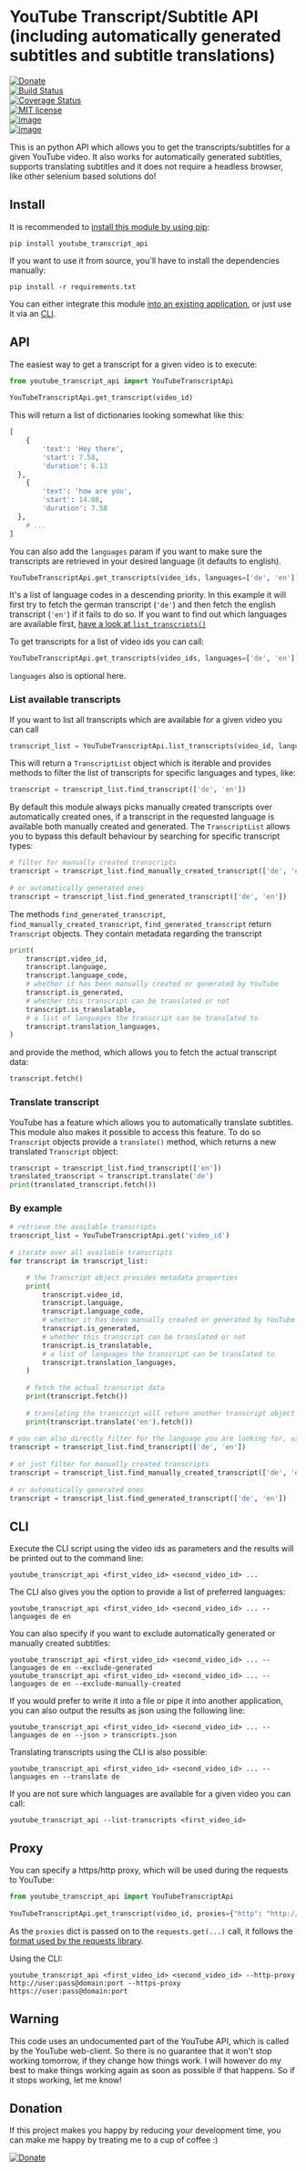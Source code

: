 
# YouTube Transcript/Subtitle API (including automatically generated subtitles and subtitle translations)  
  
[![Donate](https://img.shields.io/badge/Donate-PayPal-green.svg)](https://www.paypal.com/cgi-bin/webscr?cmd=_s-xclick&hosted_button_id=BAENLEW8VUJ6G&source=url)  
[![Build Status](https://travis-ci.org/jdepoix/youtube-transcript-api.svg)](https://travis-ci.org/jdepoix/youtube-transcript-api)  
[![Coverage Status](https://coveralls.io/repos/github/jdepoix/youtube-transcript-api/badge.svg?branch=master)](https://coveralls.io/github/jdepoix/youtube-transcript-api?branch=master)  
[![MIT license](http://img.shields.io/badge/license-MIT-brightgreen.svg?style=flat)](http://opensource.org/licenses/MIT)  
[![image](https://img.shields.io/pypi/v/youtube-transcript-api.svg)](https://pypi.org/project/youtube-transcript-api/)  
[![image](https://img.shields.io/pypi/pyversions/youtube-transcript-api.svg)](https://pypi.org/project/youtube-transcript-api/)  
  
This is an python API which allows you to get the transcripts/subtitles for a given YouTube video. It also works for automatically generated subtitles, supports translating subtitles and it does not require a headless browser, like other selenium based solutions do!  
  
## Install  
  
It is recommended to [install this module by using pip](https://pypi.org/project/youtube-transcript-api/):  
  
```  
pip install youtube_transcript_api  
```  
  
If you want to use it from source, you'll have to install the dependencies manually:  
  
```  
pip install -r requirements.txt  
```  

You can either integrate this module [into an existing application](#api), or just use it via an [CLI](#cli).
  
## API
  
The easiest way to get a transcript for a given video is to execute:  
  
```python  
from youtube_transcript_api import YouTubeTranscriptApi  
  
YouTubeTranscriptApi.get_transcript(video_id)  
```  
  
This will return a list of dictionaries looking somewhat like this:  
  
```python  
[  
    {  
        'text': 'Hey there',  
        'start': 7.58,  
        'duration': 6.13  
  },  
    {  
        'text': 'how are you',  
        'start': 14.08,  
        'duration': 7.58  
  },  
    # ...  
]  
```  
  
You can also add the `languages` param if you want to make sure the transcripts are retrieved in your desired language (it defaults to english).  
  
```python  
YouTubeTranscriptApi.get_transcripts(video_ids, languages=['de', 'en'])  
```  
  
It's a list of language codes in a descending priority. In this example it will first try to fetch the german transcript (`'de'`) and then fetch the english transcript (`'en'`) if it fails to do so. If you want to find out which languages are available first, [have a look at `list_transcripts()`](#list-available-transcripts)
  
To get transcripts for a list of video ids you can call:  
  
```python  
YouTubeTranscriptApi.get_transcripts(video_ids, languages=['de', 'en'])  
```  
  
`languages` also is optional here.  

### List available transcripts

If you want to list all transcripts which are available for a given video you can call

```python
transcript_list = YouTubeTranscriptApi.list_transcripts(video_id, languages=['de', 'en'])
```

This will return a `TranscriptList` object  which is iterable and provides methods to filter the list of transcripts for specific languages and types, like:

```python
transcript = transcript_list.find_transcript(['de', 'en'])  
```

By default this module always picks manually created transcripts over automatically created ones, if a transcript in the requested language is available both manually created and generated. The `TranscriptList` allows you to bypass this default behaviour by searching for specific transcript types:

```python
# filter for manually created transcripts  
transcript = transcript_list.find_manually_created_transcript(['de', 'en'])  
  
# or automatically generated ones  
transcript = transcript_list.find_generated_transcript(['de', 'en'])
```

The methods `find_generated_transcript`, `find_manually_created_transcript`, `find_generated_transcript` return `Transcript` objects. They contain metadata regarding the transcript 

```python
print(
	transcript.video_id, 
	transcript.language, 
	transcript.language_code,
	# whether it has been manually created or generated by YouTube 
	transcript.is_generated,
	# whether this transcript can be translated or not
	transcript.is_translatable,
	# a list of languages the transcript can be translated to 
	transcript.translation_languages, 
)
```

and provide the method, which allows you to fetch the actual transcript data:

```python
transcript.fetch()
```

### Translate transcript 

YouTube has a feature which allows you to automatically translate subtitles. This module also makes it possible to access this feature. To do so `Transcript` objects provide a `translate()` method, which returns a new translated `Transcript` object:

```python
transcript = transcript_list.find_transcript(['en']) 
translated_transcript = transcript.translate('de')
print(translated_transcript.fetch())
```

### By example
```python
# retrieve the available transcripts  
transcript_list = YouTubeTranscriptApi.get('video_id')  
  
# iterate over all available transcripts  
for transcript in transcript_list:  

	# the Transcript object provides metadata properties 
	print(
		transcript.video_id, 
		transcript.language, 
		transcript.language_code,
		# whether it has been manually created or generated by YouTube 
		transcript.is_generated,
		# whether this transcript can be translated or not
		transcript.is_translatable,
		# a list of languages the transcript can be translated to 
		transcript.translation_languages, 
	)
	  
	# fetch the actual transcript data 
	print(transcript.fetch())  
	
	# translating the transcript will return another transcript object
	print(transcript.translate('en').fetch())  
	
# you can also directly filter for the language you are looking for, using the transcript list
transcript = transcript_list.find_transcript(['de', 'en'])  
  
# or just filter for manually created transcripts  
transcript = transcript_list.find_manually_created_transcript(['de', 'en'])  
  
# or automatically generated ones  
transcript = transcript_list.find_generated_transcript(['de', 'en'])
```
  
## CLI  
  
Execute the CLI script using the video ids as parameters and the results will be printed out to the command line:  
  
```  
youtube_transcript_api <first_video_id> <second_video_id> ...  
```  
  
The CLI also gives you the option to provide a list of preferred languages:  
  
```  
youtube_transcript_api <first_video_id> <second_video_id> ... --languages de en  
```

You can also specify if you want to exclude automatically generated or manually created subtitles:

```  
youtube_transcript_api <first_video_id> <second_video_id> ... --languages de en --exclude-generated
youtube_transcript_api <first_video_id> <second_video_id> ... --languages de en --exclude-manually-created
```
  
If you would prefer to write it into a file or pipe it into another application, you can also output the results as json using the following line:  
  
```  
youtube_transcript_api <first_video_id> <second_video_id> ... --languages de en --json > transcripts.json  
```  

Translating transcripts using the CLI is also possible:

```  
youtube_transcript_api <first_video_id> <second_video_id> ... --languages en --translate de
```  

If you are not sure which languages are available for a given video you can call:

```  
youtube_transcript_api --list-transcripts <first_video_id>
```  
  
## Proxy  
  
You can specify a https/http proxy, which will be used during the requests to YouTube:  
  
```python  
from youtube_transcript_api import YouTubeTranscriptApi  
  
YouTubeTranscriptApi.get_transcript(video_id, proxies={"http": "http://user:pass@domain:port", "https": "https://user:pass@domain:port"})  
```  
  
As the `proxies` dict is passed on to the `requests.get(...)` call, it follows the [format used by the requests library](http://docs.python-requests.org/en/master/user/advanced/#proxies).  
  
Using the CLI:  
  
```  
youtube_transcript_api <first_video_id> <second_video_id> --http-proxy http://user:pass@domain:port --https-proxy https://user:pass@domain:port  
```  
  
  
## Warning  
  
 This code uses an undocumented part of the YouTube API, which is called by the YouTube web-client. So there is no guarantee that it won't stop working tomorrow, if they change how things work. I will however do my best to make things working again as soon as possible if that happens. So if it stops working, let me know!  
  
## Donation  
  
If this project makes you happy by reducing your development time, you can make me happy by treating me to a cup of coffee :)  
  
[![Donate](https://www.paypalobjects.com/en_US/i/btn/btn_donateCC_LG.gif)](https://www.paypal.com/cgi-bin/webscr?cmd=_s-xclick&hosted_button_id=BAENLEW8VUJ6G&source=url)